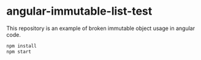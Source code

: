# angular-immutable-list-test
This repository is an example of broken immutable object usage in angular code.

```javascript
npm install
npm start
```
